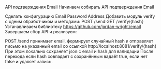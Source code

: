 API подтверждения Email
Начинаем собирать API подтверждения Email

Сделать конфигурацию
Email
Password
Address
Добавить модуль verify с одним обработчиком и методами:
POST /send
GET /verify/{hash}
Устанавливаем библиотеку <https://github.com/jordan-wright/email>
Завершаем сбор API и реализуем:

POST /send принимает email, формирует случайный hash и отправляет письмо на указанный email со ссылкой http://localhost:8081/verify/{hash}
При этом локально сохраняет json с email и hash для валидации
После перехода если hash совпадает с сохранённым вадаёт true, если нет false и удаляет запись.
